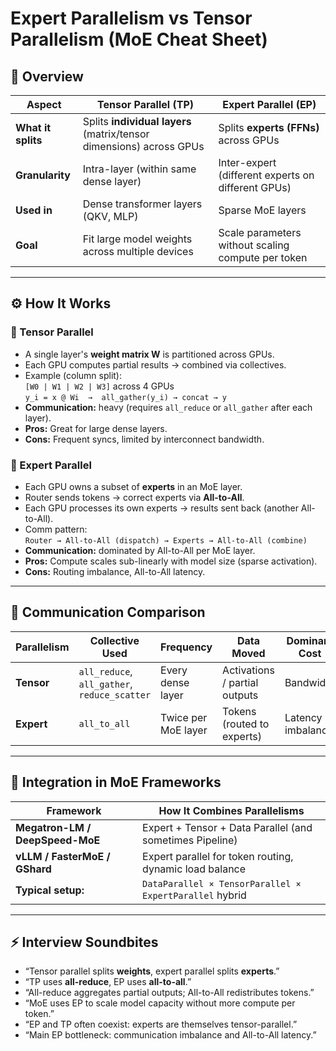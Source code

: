 
# Expert Parallelism vs Tensor Parallelism (MoE Cheat Sheet)

## 🧩 Overview

| Aspect | **Tensor Parallel (TP)** | **Expert Parallel (EP)** |
|--------|---------------------------|---------------------------|
| **What it splits** | Splits **individual layers** (matrix/tensor dimensions) across GPUs | Splits **experts (FFNs)** across GPUs |
| **Granularity** | Intra-layer (within same dense layer) | Inter-expert (different experts on different GPUs) |
| **Used in** | Dense transformer layers (QKV, MLP) | Sparse MoE layers |
| **Goal** | Fit large model weights across multiple devices | Scale parameters without scaling compute per token |

---

## ⚙️ How It Works

### 🧠 Tensor Parallel
- A single layer's **weight matrix W** is partitioned across GPUs.
- Each GPU computes partial results → combined via collectives.
- Example (column split):  
  `[W0 | W1 | W2 | W3]` across 4 GPUs  
  `y_i = x @ Wi  →  all_gather(y_i) → concat → y`
- **Communication:** heavy (requires `all_reduce` or `all_gather` after each layer).
- **Pros:** Great for large dense layers.
- **Cons:** Frequent syncs, limited by interconnect bandwidth.

### 🧮 Expert Parallel
- Each GPU owns a subset of **experts** in an MoE layer.
- Router sends tokens → correct experts via **All-to-All**.
- Each GPU processes its own experts → results sent back (another All-to-All).
- Comm pattern:  
  `Router → All-to-All (dispatch) → Experts → All-to-All (combine)`
- **Communication:** dominated by All-to-All per MoE layer.
- **Pros:** Compute scales sub-linearly with model size (sparse activation).
- **Cons:** Routing imbalance, All-to-All latency.

---

## 🔁 Communication Comparison

| Parallelism | Collective Used | Frequency | Data Moved | Dominant Cost |
|--------------|----------------|------------|-------------|----------------|
| **Tensor** | `all_reduce`, `all_gather`, `reduce_scatter` | Every dense layer | Activations / partial outputs | Bandwidth |
| **Expert** | `all_to_all` | Twice per MoE layer | Tokens (routed to experts) | Latency + imbalance |

---

## 🔩 Integration in MoE Frameworks

| Framework | How It Combines Parallelisms |
|------------|------------------------------|
| **Megatron-LM / DeepSpeed-MoE** | Expert + Tensor + Data Parallel (and sometimes Pipeline) |
| **vLLM / FasterMoE / GShard** | Expert parallel for token routing, dynamic load balance |
| **Typical setup:** | `DataParallel × TensorParallel × ExpertParallel` hybrid |

---

## ⚡ Interview Soundbites

- “Tensor parallel splits **weights**, expert parallel splits **experts**.”
- “TP uses **all-reduce**, EP uses **all-to-all**.”
- “All-reduce aggregates partial outputs; All-to-All redistributes tokens.”
- “MoE uses EP to scale model capacity without more compute per token.”
- “EP and TP often coexist: experts are themselves tensor-parallel.”
- “Main EP bottleneck: communication imbalance and All-to-All latency.”
